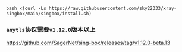 ```
bash <(curl -Ls https://raw.githubusercontent.com/sky22333/xray-singbox/main/singbox/install.sh)
```



### `anytls`协议需要`v1.12.0`版本以上

https://github.com/SagerNet/sing-box/releases/tag/v1.12.0-beta.13
